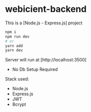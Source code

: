 # webicient-backend
This is a [Node.js - Express.js] project


```bash
npm i
npm run dev
# or
yarn add
yarn dev
```

Server will run at [http://localhost:3500]

- No Db Setup Required

Stack used:
- Node.js
- Express.js
- JWT
- Bcrypt

